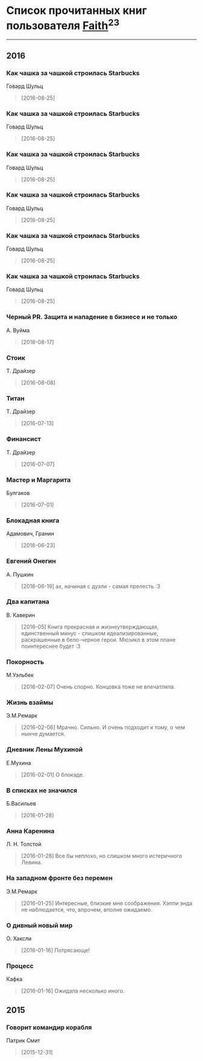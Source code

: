 # Список прочитанных книг пользователя [Faith](https://plus.google.com/u/0/112366191289808901180/)<sup>23</sup>
---

## 2016

### Как чашка за чашкой строилась Starbucks
Говард Шульц
> [2016-08-25] 


### Как чашка за чашкой строилась Starbucks
Говард Шульц
> [2016-08-25] 


### Как чашка за чашкой строилась Starbucks
Говард Шульц
> [2016-08-25] 


### Как чашка за чашкой строилась Starbucks
Говард Шульц
> [2016-08-25] 


### Как чашка за чашкой строилась Starbucks
Говард Шульц
> [2016-08-25] 


### Как чашка за чашкой строилась Starbucks
Говард Шульц
> [2016-08-25] 


### Черный PR. Защита и нападение в бизнесе и не только
А. Вуйма
> [2016-08-17] 


### Стоик
Т. Драйзер
> [2016-08-08] 


### Титан
Т. Драйзер
> [2016-07-13] 


### Финансист
Т. Драйзер
> [2016-07-07] 


### Мастер и Маргарита
Булгаков
> [2016-07-01] 


### Блокадная книга
Адамович, Гранин
> [2016-06-23] 


### Евгений Онегин
А. Пушкин
> [2016-06-19] ах, начиная с дуэли - самая прелесть :3


### Два капитана
В. Каверин
> [2016-05] Книга прекрасная и жизнеутверждающая, единственный минус - слишком идеализированные, раскрашенные в бело-черное герои. Мюзикл в этом плане поинтереснее будет :3


### Покорность
М.Уэльбек
> [2016-02-07] Очень спорно. Концовка тоже не впечатлила.


### Жизнь взаймы
Э.М.Ремарк
> [2016-02-06] Мрачно. Сильно. И очень подходит к тому, о чем нынче думается.


### Дневник Лены Мухиной
Е.Мухина
> [2016-02-01] О блокаде.


### В списках не значился
Б.Васильев
> [2016-01-28] 


### Анна Каренина
Л. Н. Толстой
> [2016-01-28] Все бы неплохо, но слишком много истеричного Левина.


### На западном фронте без перемен
Э.М.Ремарк
> [2016-01-25] Интересные, близкие мне соображения. Хэппи энда не наблюдается, что, впрочем, вполне ожидаемо.


### О дивный новый мир
О. Хаксли
> [2016-01-16] Потрясающе!


### Процесс
Кафка
> [2016-01-16] Ожидала несколько иного.



## 2015

### Говорит командир корабля
Патрик Смит
> [2015-12-31] 



